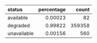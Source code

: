 | status      |   percentage |   count |
|:------------|-------------:|--------:|
| available   |      0.00023 |      82 |
| degraded    |      0.99822 |  359358 |
| unavailable |      0.00156 |     560 |